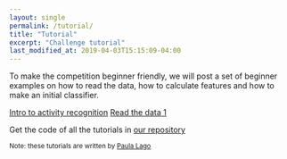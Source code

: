 ```yaml
---
layout: single
permalink: /tutorial/
title: "Tutorial"
excerpt: "Challenge tutorial"
last_modified_at: 2019-04-03T15:15:09-04:00
---
```


To make the competition beginner friendly, we will post a set of beginner examples on how to read the data, how to calculate features and how to make an initial classifier.

[Intro to activity recognition](https://docs.google.com/presentation/d/1_Q9H8WoQZm-VCncUZxrqAtV_YUE54m6N0GAyeWnfoSU/edit?usp=sharing)
[Read the data 1](/cook2020/example_1)

Get the code of all the tutorials in [our repository](https://github.com/sozo-lab/cook2020_tutorials)

<sup>Note: these tutorials are written by [Paula Lago](https://www.researchgate.net/profile/Paula_Lago2)</sup>
